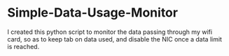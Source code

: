 # Simple-Data-Usage-Monitor

I created this python script to monitor the data passing through my wifi card, so as to keep tab on data used, and disable the NIC once a data limit is reached.
